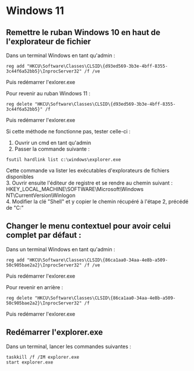 # Windows 11
  
## Remettre le ruban Windows 10 en haut de l'explorateur de fichier  

Dans un terminal Windows en tant qu'admin :  

```Batchfile
reg add "HKCU\Software\Classes\CLSID\{d93ed569-3b3e-4bff-8355-3c44f6a52bb5}\InprocServer32" /f /ve
```
Puis redémarrer l'exlorer.exe

Pour revenir au ruban Windows 11 :  

```Batchfile
reg delete "HKCU\Software\Classes\CLSID\{d93ed569-3b3e-4bff-8355-3c44f6a52bb5}" /f
```  
Puis redémarrer l'exlorer.exe


Si cette méthode ne fonctionne pas, tester celle-ci :  

1. Ouvrir un cmd en tant qu'admin  
2. Passer la commande suivante :  
```batch
fsutil hardlink list c:\windows\explorer.exe  
```
Cette commande va lister les exécutables d'explorateurs de fichiers disponibles  
3. Ouvrir ensuite l'éditeur de registre et se rendre au chemin suivant :  
HKEY_LOCAL_MACHINE\SOFTWARE\Microsoft\Windows NT\CurrentVersion\Winlogon  
4. Modifier la clé "Shell" et y copier le chemin récupéré à l'étape 2, précédé de "C:"  



## Changer le menu contextuel pour avoir celui complet par défaut :  

Dans un terminal Windows en tant qu'admin : 

```Batchfile
reg add "HKCU\Software\Classes\CLSID\{86ca1aa0-34aa-4e8b-a509-50c905bae2a2}\InprocServer32" /f /ve
```  
Puis redémarrer l'exlorer.exe

Pour revenir en arrière : 

```Batchfile
reg delete "HKCU\Software\Classes\CLSID\{86ca1aa0-34aa-4e8b-a509-50c905bae2a2}\InprocServer32" /f
```  
Puis redémarrer l'exlorer.exe

## Redémarrer l'explorer.exe  
Dans un terminal, lancer les commandes suivantes : 
  ```Batchfile
  taskkill /f /IM explorer.exe
  start explorer.exe
  ```
